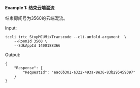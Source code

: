 **Example 1: 结束云端混流**

结束房间号为3560的云端混流。

Input: 

```
tccli trtc StopMCUMixTranscode --cli-unfold-argument  \
    --RoomId 3560 \
    --SdkAppId 1400188366
```

Output: 
```
{
    "Response": {
        "RequestId": "eac6b301-a322-493a-8e36-83b295459397"
    }
}
```

